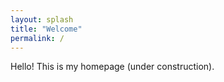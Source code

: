 ```yaml
---
layout: splash
title: "Welcome"
permalink: /
---
```

Hello! This is my homepage (under construction).
